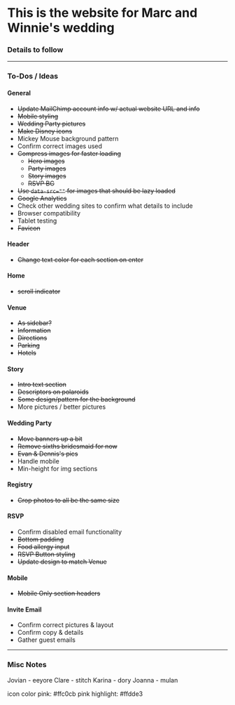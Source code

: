 # This is the website for Marc and Winnie's wedding

### Details to follow

---

### To-Dos / Ideas
#### General
- ~~Update MailChimp account info w/ actual website URL and info~~
- ~~Mobile styling~~
- ~~Wedding Party pictures~~
- ~~Make Disney icons~~
- Mickey Mouse background pattern
- Confirm correct images used
- ~~Compress images for faster loading~~
    + ~~Hero images~~
    + ~~Party images~~
    + ~~Story images~~
    + ~~RSVP BG~~
- ~~Use `data-src=""` for images that should be lazy loaded~~
- ~~Google Analytics~~
- Check other wedding sites to confirm what details to include
- Browser compatibility
- Tablet testing
- ~~Favicon~~

#### Header
- ~~Change text color for each section on enter~~

#### Home
- ~~scroll indicator~~

#### Venue
- ~~As sidebar?~~
- ~~Information~~
- ~~Directions~~
- ~~Parking~~
- ~~Hotels~~

#### Story
- ~~Intro text section~~
- ~~Descriptors on polaroids~~
- ~~Some design/pattern for the background~~
- More pictures / better pictures

#### Wedding Party
- ~~Move banners up a bit~~
- ~~Remove sixths bridesmaid for now~~
- ~~Evan & Dennis's pics~~
- Handle mobile
- Min-height for img sections

#### Registry
- ~~Crop photos to all be the same size~~

#### RSVP
- Confirm disabled email functionality
- ~~Bottom padding~~
- ~~Food allergy input~~
- ~~RSVP Button styling~~
- ~~Update design to match Venue~~

#### Mobile
- ~~Mobile Only section headers~~

#### Invite Email
- Confirm correct pictures & layout
- Confirm copy & details
- Gather guest emails


---

### Misc Notes
Jovian - eeyore
Clare - stitch
Karina - dory
Joanna - mulan

icon color
pink: #ffc0cb
pink highlight: #ffdde3
